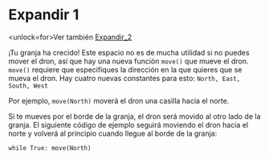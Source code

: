 # Expandir 1
<unlock=for>Ver también [Expandir_2](docs/unlocks/expand_2.md)

</unlock>¡Tu granja ha crecido! Este espacio no es de mucha utilidad si no puedes mover el dron, así que hay una nueva función `move()` que mueve el dron. `move()` requiere que especifiques la dirección en la que quieres que se mueva el dron. Hay cuatro nuevas constantes para esto: `North, East, South, West`

Por ejemplo, `move(North)` moverá el dron una casilla hacia el norte.

Si te mueves por el borde de la granja, el dron será movido al otro lado de la granja.
El siguiente código de ejemplo seguirá moviendo el dron hacia el norte y volverá al principio cuando llegue al borde de la granja:

`while True:
	move(North)`
